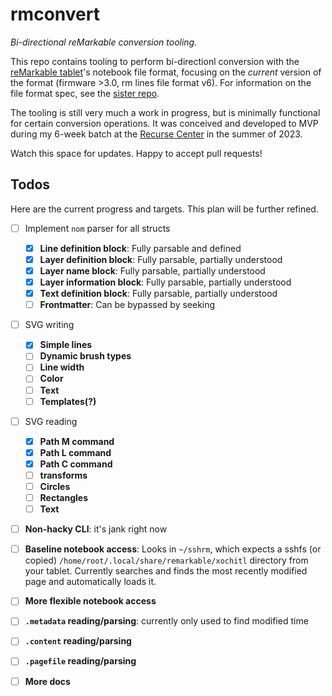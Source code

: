 # rmconvert

*Bi-directional reMarkable conversion tooling.*

This repo contains tooling to perform bi-directionl conversion with the [reMarkable tablet](https://remarkable.com)'s notebook file format, focusing on the *current* version of the format (firmware >3.0, rm lines file format v6). For information on the file format spec, see the [sister repo](https://github.com/YakBarber/remarkable_file_format).

The tooling is still very much a work in progress, but is minimally functional for certain conversion operations. It was conceived and developed to MVP during my 6-week batch at the [Recurse Center](https://www.recurse.com) in the summer of 2023.

Watch this space for updates. Happy to accept pull requests!

## Todos

Here are the current progress and targets. This plan will be further refined.

- [ ] Implement `nom` parser for all structs
    - [x] **Line definition block**: Fully parsable and defined
    - [x] **Layer definition block**: Fully parsable, partially understood
    - [x] **Layer name block**: Fully parsable, partially understood
    - [x] **Layer information block**: Fully parsable, partially understood
    - [x] **Text definition block**: Fully parsable, partially understood
    - [ ] **Frontmatter**: Can be bypassed by seeking
- [ ] SVG writing
    - [x] **Simple lines**
    - [ ] **Dynamic brush types**
    - [ ] **Line width**
    - [ ] **Color**
    - [ ] **Text**
    - [ ] **Templates(?)**
- [ ] SVG reading
    - [x] **Path M command**
    - [x] **Path L command**
    - [x] **Path C command**
    - [ ] **transforms**
    - [ ] **Circles**
    - [ ] **Rectangles**
    - [ ] **Text**
- [ ] **Non-hacky CLI**: it's jank right now
- [ ] **Baseline notebook access**: Looks in `~/sshrm`, which expects a sshfs (or copied) `/home/root/.local/share/remarkable/xochitl` directory from your tablet. Currently searches and finds the most recently modified page and automatically loads it.
- [ ] **More flexible notebook access**
- [ ] **`.metadata` reading/parsing**: currently only used to find modified time
- [ ] **`.content` reading/parsing**
- [ ] **`.pagefile` reading/parsing**
- [ ] **More docs**

